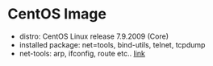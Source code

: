 # CentOS Image
- distro: CentOS Linux release 7.9.2009 (Core)
- installed package: net=tools, bind-utils, telnet, tcpdump
- net-tools: arp, ifconfig, route etc.. [link](https://wiki.linuxfoundation.org/networking/net-tools)